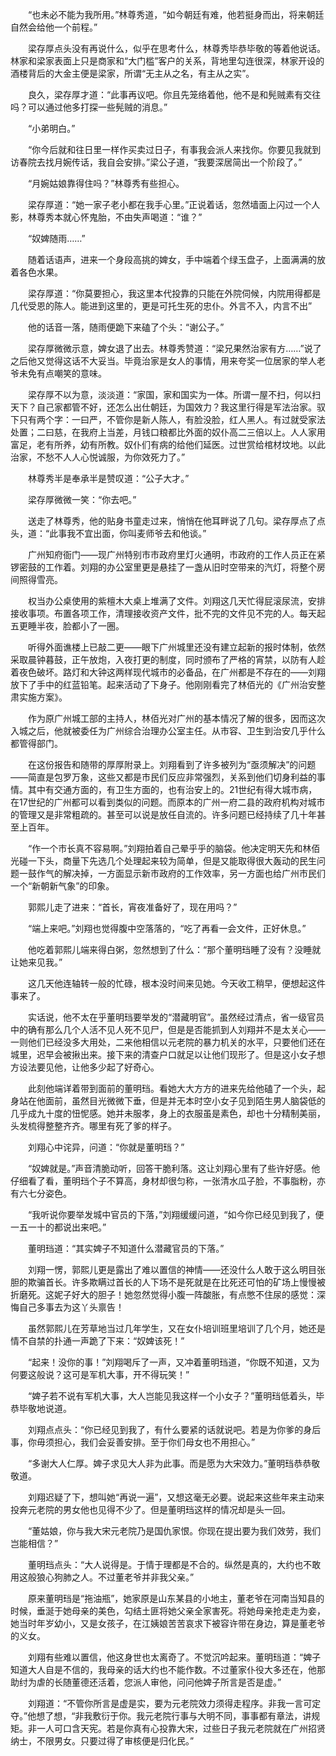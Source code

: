 　　“也未必不能为我所用。”林尊秀道，“如今朝廷有难，他若挺身而出，将来朝廷自然会给他一个前程。”

　　梁存厚点头没有再说什么，似乎在思考什么，林尊秀毕恭毕敬的等着他说话。林家和梁家表面上只是商家和“大门槛”客户的关系，背地里勾连很深，林家开设的酒楼背后的大金主便是梁家，所谓“无主从之名，有主从之实”。

　　良久，梁存厚才道：“此事再议吧。你且先笼络着他，他不是和髡贼素有交往吗？可以通过他多打探一些髡贼的消息。”

　　“小弟明白。”

　　“你今后就和往日里一样作买卖过日子，有事我会派人来找你。你要见我就到访春院去找月婉传话，我自会安排。”梁公子道，“我要深居简出一个阶段了。”

　　“月婉姑娘靠得住吗？”林尊秀有些担心。

　　梁存厚道：“她一家子老小都在我手心里。”正说着话，忽然墙面上闪过一个人影，林尊秀本就心怀鬼胎，不由失声喝道：“谁？”

　　“奴婢随雨……”

　　随着话语声，进来一个身段高挑的婢女，手中端着个绿玉盘子，上面满满的放着各色水果。

　　梁存厚道：“你莫要担心，我这里本代投靠的只能在外院伺候，内院用得都是几代受恩的陈人。能进到这里的，更是可托生死的忠仆。外言不入，内言不出”

　　他的话音一落，随雨便跪下来磕了个头：“谢公子。”

　　梁存厚微微示意，婢女退了出去。林尊秀赞道：“梁兄果然治家有方……”说了之后他又觉得这话不大妥当。毕竟治家是女人的事情，用来夸奖一位居家的举人老爷未免有点嘲笑的意味。

　　梁存厚不以为意，淡淡道：“家国，家和国实为一体。所谓一屋不扫，何以扫天下？自己家都管不好，还怎么出仕朝廷，为国效力？我这里行得是军法治家。驭下只有两个字：一曰严，不管你是新人陈人，有脸没脸，红人黑人。有过就受家法处置；二曰慈，在我府上当差，月钱口粮都比外面的奴仆高二三倍以上。人人家用富足，老有所养，幼有所教。奴仆们有病的给他们延医。过世赏给棺材坟地。以此治家，不愁不人人心悦诚服，为你效死力了。”

　　林尊秀半是奉承半是赞叹道：“公子大才。”

　　梁存厚微微一笑：“你去吧。”

　　送走了林尊秀，他的贴身书童走过来，悄悄在他耳畔说了几句。梁存厚点了点头，道：“此事我不宜出面，你叫麦师爷去和他谈。”

　　广州知府衙门——现广州特别市市政府里灯火通明，市政府的工作人员正在紧锣密鼓的工作着。刘翔的办公室里更是悬挂了一盏从旧时空带来的汽灯，将整个房间照得雪亮。

　　权当办公桌使用的紫檀木大桌上堆满了文件。刘翔这几天忙得屁滚尿流，安排接收事项。布置各项工作，清理接收资产文件，批不完的文件见不完的人。每天起五更睡半夜，脸都小了一圈。

　　听得外面谯楼上已敲二更——眼下广州城里还没有建立起新的报时体制，依然采取晨钟暮鼓，正午放炮，入夜打更的制度，同时颁布了严格的宵禁，以防有人趁着夜色破坏。路灯和大钟这两样现代城市的必备品，在广州都是不存在的——刘翔放下了手中的红蓝铅笔。起来活动了下身子。他刚刚看完了林佰光的《广州治安整肃实施方案》。

　　作为原广州城工部的主持人，林佰光对广州的基本情况了解的很多，因而这次入城之后，他就被委任为广州综合治理办公室主任。从市容、卫生到治安几乎什么都管得部门。

　　在这份报告和随带的厚厚附录上。刘翔看到了许多被列为“亟须解决”的问题——简直是包罗万象，这些又都是市民们反应非常强烈，关系到他们切身利益的事情。其中有交通方面的，有卫生方面的，也有治安上的。21世纪有得大城市病，在17世纪的广州都可以看到类似的问题。而原本的广州一府二县的政府机构对城市的管理又是非常粗疏的。甚至可以说是放任自流的。许多问题已经持续了几十年甚至上百年。

　　“作一个市长真不容易啊。”刘翔拍着自己晕乎乎的脑袋。他决定明天先和林佰光碰一下头，商量下先选几个处理起来较为简单，但是又能取得很大轰动的民生问题一鼓作气的解决掉，一方面显示新市政府的工作效率，另一方面也给广州市民们一个“新朝新气象”的印象。

　　郭熙儿走了进来：“首长，宵夜准备好了，现在用吗？”

　　“端上来吧。”刘翔也觉得腹中空落落的，“吃了再看一会文件，正好休息。”

　　他吃着郭熙儿端来得白粥，忽然想到了什么：“那个董明珰睡了没有？没睡就让她来见我。”

　　这几天他连轴转一般的忙碌，根本没时间来见她。今天收工稍早，便想起这件事来了。

　　实话说，他不太在乎董明珰要举发的“潜藏明官”。虽然经过清点，省一级官员中的确有那么几个人活不见人死不见尸，但是是否能抓到人刘翔并不是太关心——一则他们已经没多大用处，二来他相信以元老院的暴力机关的水平，只要他们还在城里，迟早会被揪出来。接下来的清查户口就足以让他们现形了。但是这小女子想方设法要见他，让他多少起了好奇心。

　　此刻他端详着带到面前的董明珰。看她大大方方的进来先给他磕了一个头，起身站在他面前，虽然目光微微下垂，但是并无本时空小女子见到陌生男人脑袋低的几乎成九十度的忸怩感。她并未服孝，身上的衣服虽是素色，却也十分精制美丽，头发梳得整整齐齐。哪里有死了爹的样子。

　　刘翔心中诧异，问道：“你就是董明珰？”

　　“奴婢就是。”声音清脆动听，回答干脆利落。这让刘翔心里有了些许好感。他仔细看了看，董明珰个子不算高，身材却很匀称，一张清水瓜子脸，不事脂粉，亦有六七分姿色。

　　“我听说你要举发城中官员的下落，”刘翔缓缓问道，“如今你已经见到我了，便一五一十的都说出来吧。”

　　董明珰道：“其实婢子不知道什么潜藏官员的下落。”

　　刘翔一愣，郭熙儿更是露出了难以置信的神情——还没什么人敢于这么明目张胆的欺骗首长。许多欺瞒过首长的人下场不是死就是在比死还可怕的矿场上慢慢被折磨死。这妮子好大的胆子！她忽然觉得小腹一阵酸胀，有点憋不住尿的感觉：深悔自己多事去为这丫头禀告！

　　虽然郭熙儿在芳草地当过几年学生，又在女仆培训班里培训了几个月，她还是情不自禁的扑通一声跪了下来：“奴婢该死！”

　　“起来！没你的事！”刘翔喝斥了一声，又冲着董明珰道，“你既不知道，又为何要这般说？这可是军机大事，开不得玩笑！”

　　“婢子若不说有军机大事，大人岂能见我这样一个小女子？”董明珰低着头，毕恭毕敬地说道。

　　刘翔点点头：“你已经见到我了，有什么要紧的话就说吧。若是为你爹的身后事，你毋须担心，我们会妥善安排。至于你们母女也不用担心。”

　　“多谢大人仁厚。婢子求见大人非为此事。而是愿为大宋效力。”董明珰恭恭敬敬道。

　　刘翔迟疑了下，想叫她“再说一遍”，又想这毫无必要。说起来这些年来主动来投奔元老院的男女他也见得不少了。但是董明珰这样的情况却是头一回。

　　“董姑娘，你与我大宋元老院乃是国仇家恨。你现在提出要为我们效劳，我们岂能相信？”

　　董明珰点头：“大人说得是。于情于理都是不合的。纵然是真的，大约也不敢用这般狼心狗肺之人。不过董老爷并非我父亲。”

　　原来董明珰是“拖油瓶”，她家原是山东某县的小地主，董老爷在河南当知县的时候，垂涎于她母亲的美色，勾结土匪将她父亲全家害死。将她母亲抢走走为妾，她当时年岁幼小，又是女孩子，在江姨娘苦苦哀求下被容许带在身边，算是董老爷的义女。

　　刘翔有些难以置信，他这身世也太离奇了。不觉沉吟起来。董明珰道：“婢子知道大人自是不信的，我母亲的话大约也不能作数。不过董家仆役大多还在，他那助纣为虐的长随董德还活着，您派人审他，问问他婢子所言是否是虚。”

　　刘翔道：“不管你所言是虚是实，要为元老院效力须得走程序。非我一言可定夺。”他想了想，“非我敷衍于你。我元老院行事与大明不同，事事都有章法，讲规矩。非一人可口含天宪。若是你真有心投靠大宋，过些日子我元老院就在广州招贤纳士，不限男女。只要过得了审核便是归化民。”
